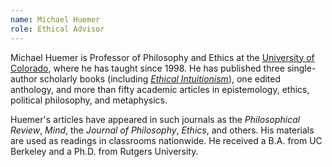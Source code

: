 ```yaml
---
name: Michael Huemer
role: Ethical Advisor
---
```

Michael Huemer is Professor of Philosophy and Ethics at the [University of Colorado](//www.colorado.edu/), where he has taught since 1998\. He has published three single-author scholarly books (including _[Ethical Intuitionism](http://www.amazon.com/Ethical-Intuitionism-Michael-Huemer/dp/0230573746)_), one edited anthology, and more than fifty academic articles in epistemology, ethics, political philosophy, and metaphysics.

Huemer's articles have appeared in such journals as the _Philosophical Review_, _Mind_, the _Journal of Philosophy_, _Ethics_, and others. His materials are used as readings in classrooms nationwide. He received a B.A. from UC Berkeley and a Ph.D. from Rutgers University.